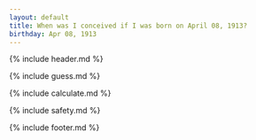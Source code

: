```yaml
---
layout: default
title: When was I conceived if I was born on April 08, 1913?
birthday: Apr 08, 1913
---
```


{% include header.md %}

{% include guess.md %}

{% include calculate.md %}

{% include safety.md %}

{% include footer.md %}



